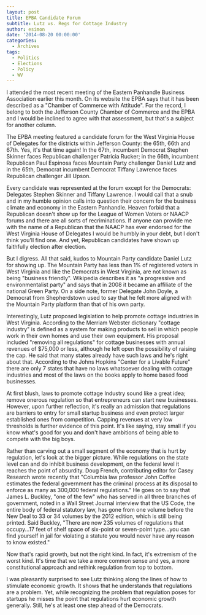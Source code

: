 ```yaml
---
layout: post
title: EPBA Candidate Forum
subtitle: Lutz vs. Regs for Cottage Industry
author: esimon
date: '2014-08-20 00:00:00'
categories:
  - Archives
tags:
  - Politics
  - Elections
  - Policy
  - WV
---
```

I attended the most recent meeting of the Eastern Panhandle Business Association earlier this month. On its website the EPBA says that it has been described as a "Chamber of Commerce with Attitude". For the record, I belong to both the Jefferson County Chamber of Commerce and the EPBA and I would be inclined to agree with that assessment, but that's a subject for another column. 

The EPBA meeting featured a candidate forum for the West Virginia House of Delegates for the districts within Jefferson County: the 65th, 66th and 67th. Yes, it's that time again! In the 67th, incumbent Democrat Stephen Skinner faces Republican challenger Patricia Rucker; in the 66th, incumbent Republican Paul Espinosa faces Mountain Party challenger Daniel Lutz and in the 65th, Democrat incumbent Democrat Tiffany Lawrence faces Republican challenger Jill Upson. 

Every candidate was represented at the forum except for the Democrats: Delegates Stephen Skinner and Tiffany Lawrence. I would call that a snub and in my humble opinion calls into question their concern for the business climate and economy in the Eastern Panhandle. Heaven forbid that a Republican doesn't show up for the League of Women Voters or NAACP forums and there are all sorts of recriminations. If anyone can provide me with the name of a Republican that the NAACP has ever endorsed for the West Virginia House of Delegates I would be humbly in your debt, but I don't think you'll find one. And yet, Republican candidates have shown up faithfully election after election. 

But I digress. All that said, kudos to Mountain Party candidate Daniel Lutz for showing up. The Mountain Party has less than 1% of registered voters in West Virginia and like the Democrats in West Virginia, are not known as being "business friendly". Wikipedia describes it as "a progressive and environmentalist party" and says that in 2008 it became an affiliate of the national Green Party. On a side note, former Delegate John Doyle, a Democrat from Shepherdstown used to say that he felt more aligned with the Mountain Party platform than that of his own party. 

Interestingly, Lutz proposed legislation to help promote cottage industries in West Virginia. According to the Merriam Webster dictionary "cottage industry" is defined as a system for making products to sell in which people work in their own homes and use their own equipment. His proposal included "removing all regulations" for cottage businesses with annual revenues of $75,000 or less, although he left open the possibility of raising the cap. He said that many states already have such laws and he's right about that. According to the Johns Hopkins "Center for a Livable Future" there are only 7 states that have no laws whatsoever dealing with cottage industries and most of the laws on the books apply to home based food businesses. 

At first blush, laws to promote cottage Industry sound like a great idea; remove onerous regulation so that entrepreneurs can start new businesses. However, upon further reflection, it's really an admission that regulations are barriers to entry for small startup business and even protect larger established ones from competition. Capping revenues at very low thresholds is further evidence of this point. It's like saying, stay small if you know what's good for you and don't have ambitions of being able to compete with the big boys. 

Rather than carving out a small segment of the economy that is hurt by regulation, let's look at the bigger picture. While regulations on the state level can and do inhibit business development, on the federal level it reaches the point of absurdity. Doug French, contributing editor for Casey Research wrote recently that "Columbia law professor John Coffee estimates the federal government has the criminal process at its disposal to enforce as many as 300,000 federal regulations." He goes on to say that James L. Buckley, "one of the few" who has served in all three branches of government, noted in a Wall Street Journal interview that the US Code, the entire body of federal statutory law, has gone from one volume before the New Deal to 33 or 34 volumes by the 2012 edition, which is still being printed. Said Buckley, "There are now 235 volumes of regulations that occupy...17 feet of shelf space of six-point or seven-point type...you can find yourself in jail for violating a statute you would never have any reason to know existed." 

Now that's rapid growth, but not the right kind. In fact, it's extremism of the worst kind. It's time that we take a more common sense and yes, a more constitutional approach and rethink regulation from top to bottom. 

I was pleasantly surprised to see Lutz thinking along the lines of how to stimulate economic growth. It shows that he understands that regulations are a problem. Yet, while recognizing the problem that regulation poses for startups he misses the point that regulations hurt economic growth generally. Still, he's at least one step ahead of the Democrats. 

